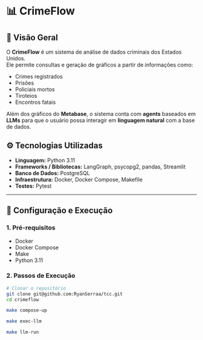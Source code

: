 # 📊 CrimeFlow

## 📖 Visão Geral  

O **CrimeFlow** é um sistema de análise de dados criminais dos Estados Unidos.  
Ele permite consultas e geração de gráficos a partir de informações como:  
- Crimes registrados  
- Prisões  
- Policiais mortos  
- Tiroteios  
- Encontros fatais  

Além dos gráficos do **Metabase**, o sistema conta com **agents** baseados em **LLMs** para que o usuário possa interagir em **linguagem natural** com a base de dados.

## ⚙️ Tecnologias Utilizadas  

- **Linguagem:** Python 3.11  
- **Frameworks / Bibliotecas:** LangGraph, psycopg2, pandas, Streamlit  
- **Banco de Dados:** PostgreSQL  
- **Infraestrutura:** Docker, Docker Compose, Makefile  
- **Testes:** Pytest  

---

## 🚀 Configuração e Execução  

### 1. Pré-requisitos  

- Docker  
- Docker Compose  
- Make  
- Python 3.11  

### 2. Passos de Execução  

```bash
# Clonar o repositório
git clone git@github.com:RyanSerraa/tcc.git
cd crimeflow

make compose-up

make exec-llm

make llm-run
```
